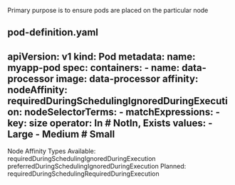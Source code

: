 Primary purpose is to ensure pods are placed on the particular node

pod-definition.yaml
-----------------------------------------------------
apiVersion: v1
kind: Pod
metadata:
  name: myapp-pod
spec:
  containers:
    - name: data-processor
      image: data-processor
  affinity:
    nodeAffinity:
      requiredDuringSchedulingIgnoredDuringExecution:
        nodeSelectorTerms:
          - matchExpressions:
             - key: size
               operator: In     # NotIn, Exists
               values:
                 - Large
                 - Medium        # Small
------------------------------------------------------

Node Affinity Types
Available:
    requiredDuringSchedulingIgnoredDuringExecution
    preferredDuringSchedulingIgnoredDuringExecution
Planned:
    requiredDuringSchedulingRequiredDuringExecution